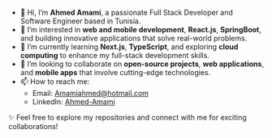 - 👋 Hi, I’m **Ahmed Amami**, a passionate Full Stack Developer and Software Engineer based in Tunisia.  
- 👀 I’m interested in **web and mobile development**, **React.js**, **SpringBoot**, and building innovative applications that solve real-world problems.  
- 🌱 I’m currently learning **Next.js**, **TypeScript**, and exploring **cloud computing** to enhance my full-stack development skills.  
- 💞️ I’m looking to collaborate on **open-source projects**, **web applications**, and **mobile apps** that involve cutting-edge technologies.  
- 📫 How to reach me:  
  - Email: [Amamiahmed@hotmail.com](mailto:Amamiahmed@hotmail.com)  
  - LinkedIn: [Ahmed-Amami](https://www.linkedin.com/in/ahmed-amami)  

✨ Feel free to explore my repositories and connect with me for exciting collaborations!
